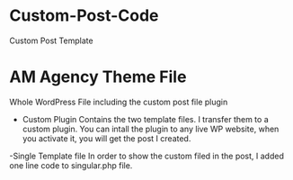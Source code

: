 # Custom-Post-Code
 Custom Post Template
 
# AM Agency Theme File
Whole WordPress File including the custom post file plugin

- Custom Plugin
Contains the two template files. I transfer them to a custom plugin.
You can intall the plugin to any live WP website, when you activate it, you will get the post I created.

-Single Template file
In order to show the custom filed in the post, I added one line code to singular.php file.
